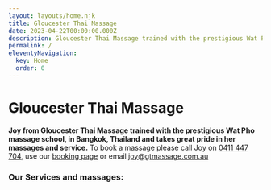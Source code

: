 ```yaml
---
layout: layouts/home.njk
title: Gloucester Thai Massage
date: 2023-04-22T00:00:00.000Z
description: Gloucester Thai Massage trained with the prestigious Wat Pho massage school, in Bangkok, Thailand and takes great pride in her massages and service.
permalink: /
eleventyNavigation:
  key: Home
  order: 0
---
```

# Gloucester Thai Massage
**Joy from Gloucester Thai Massage trained with the prestigious Wat Pho massage school, in Bangkok, Thailand and takes great pride in her massages and service.**
To book a massage please call Joy on [0411 447 704](tel:+61411447704), use our [booking page](/booking/) or email [joy@gtmassage.com.au](mailto:joy@gtmassage.com.au)

### Our Services and massages:
